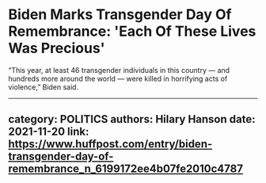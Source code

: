 # Biden Marks Transgender Day Of Remembrance: 'Each Of These Lives Was Precious'

“This year, at least 46 transgender individuals in this country — and hundreds more around the world — were killed in horrifying acts of violence,” Biden said.

---
category: POLITICS
authors: Hilary Hanson
date: 2021-11-20
link: https://www.huffpost.com/entry/biden-transgender-day-of-remembrance_n_6199172ee4b07fe2010c4787
---
